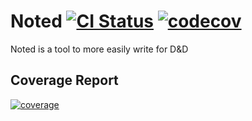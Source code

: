 # Noted [![CI Status](https://github.com/zmbush/noted/actions/workflows/ci.yaml/badge.svg)](https://github.com/zmbush/noted/actions/workflows/ci.yaml) [![codecov](https://codecov.io/gh/zmbush/noted/branch/master/graph/badge.svg?token=2W721TfhsQ)](https://codecov.io/gh/zmbush/noted)

Noted is a tool to more easily write for D&D

## Coverage Report

[![coverage](https://codecov.io/gh/zmbush/noted/branch/master/graphs/tree.svg?token=2W721TfhsQ&width=1000)](https://codecov.io/gh/zmbush/noted)
